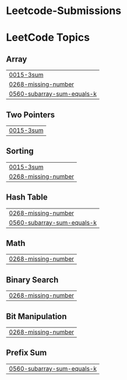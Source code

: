 # Leetcode-Submissions
<!---LeetCode Topics Start-->
# LeetCode Topics
## Array
|  |
| ------- |
| [0015-3sum](https://github.com/nirawadea/Leetcode-Submissions/tree/master/0015-3sum) |
| [0268-missing-number](https://github.com/nirawadea/Leetcode-Submissions/tree/master/0268-missing-number) |
| [0560-subarray-sum-equals-k](https://github.com/nirawadea/Leetcode-Submissions/tree/master/0560-subarray-sum-equals-k) |
## Two Pointers
|  |
| ------- |
| [0015-3sum](https://github.com/nirawadea/Leetcode-Submissions/tree/master/0015-3sum) |
## Sorting
|  |
| ------- |
| [0015-3sum](https://github.com/nirawadea/Leetcode-Submissions/tree/master/0015-3sum) |
| [0268-missing-number](https://github.com/nirawadea/Leetcode-Submissions/tree/master/0268-missing-number) |
## Hash Table
|  |
| ------- |
| [0268-missing-number](https://github.com/nirawadea/Leetcode-Submissions/tree/master/0268-missing-number) |
| [0560-subarray-sum-equals-k](https://github.com/nirawadea/Leetcode-Submissions/tree/master/0560-subarray-sum-equals-k) |
## Math
|  |
| ------- |
| [0268-missing-number](https://github.com/nirawadea/Leetcode-Submissions/tree/master/0268-missing-number) |
## Binary Search
|  |
| ------- |
| [0268-missing-number](https://github.com/nirawadea/Leetcode-Submissions/tree/master/0268-missing-number) |
## Bit Manipulation
|  |
| ------- |
| [0268-missing-number](https://github.com/nirawadea/Leetcode-Submissions/tree/master/0268-missing-number) |
## Prefix Sum
|  |
| ------- |
| [0560-subarray-sum-equals-k](https://github.com/nirawadea/Leetcode-Submissions/tree/master/0560-subarray-sum-equals-k) |
<!---LeetCode Topics End-->